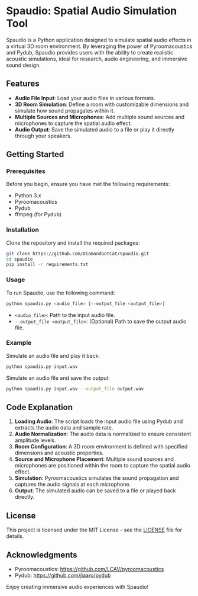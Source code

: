 # Spaudio: Spatial Audio Simulation Tool
Spaudio is a Python application designed to simulate spatial audio effects in a virtual 3D room environment. By leveraging the power of Pyroomacoustics and Pydub, Spaudio provides users with the ability to create realistic acoustic simulations, ideal for research, audio engineering, and immersive sound design.

## Features

- **Audio File Input**: Load your audio files in various formats.
- **3D Room Simulation**: Define a room with customizable dimensions and simulate how sound propagates within it.
- **Multiple Sources and Microphones**: Add multiple sound sources and microphones to capture the spatial audio effect.
- **Audio Output**: Save the simulated audio to a file or play it directly through your speakers.

## Getting Started

### Prerequisites

Before you begin, ensure you have met the following requirements:
- Python 3.x
- Pyroomacoustics
- Pydub
- ffmpeg (for Pydub)

### Installation

Clone the repository and install the required packages:

```bash
git clone https://github.com/DiamondGotCat/Spaudio.git
cd spaudio
pip install -r requirements.txt
```

### Usage

To run Spaudio, use the following command:

```bash
python spaudio.py <audio_file> [--output_file <output_file>]
```

- `<audio_file>`: Path to the input audio file.
- `--output_file <output_file>`: (Optional) Path to save the output audio file.

### Example

Simulate an audio file and play it back:

```bash
python spaudio.py input.wav
```

Simulate an audio file and save the output:

```bash
python spaudio.py input.wav --output_file output.wav
```

## Code Explanation

1. **Loading Audio**: The script loads the input audio file using Pydub and extracts the audio data and sample rate.
2. **Audio Normalization**: The audio data is normalized to ensure consistent amplitude levels.
3. **Room Configuration**: A 3D room environment is defined with specified dimensions and acoustic properties.
4. **Source and Microphone Placement**: Multiple sound sources and microphones are positioned within the room to capture the spatial audio effect.
5. **Simulation**: Pyroomacoustics simulates the sound propagation and captures the audio signals at each microphone.
6. **Output**: The simulated audio can be saved to a file or played back directly.

## License

This project is licensed under the MIT License - see the [LICENSE](LICENSE) file for details.

## Acknowledgments

- Pyroomacoustics: https://github.com/LCAV/pyroomacoustics
- Pydub: https://github.com/jiaaro/pydub

Enjoy creating immersive audio experiences with Spaudio!
